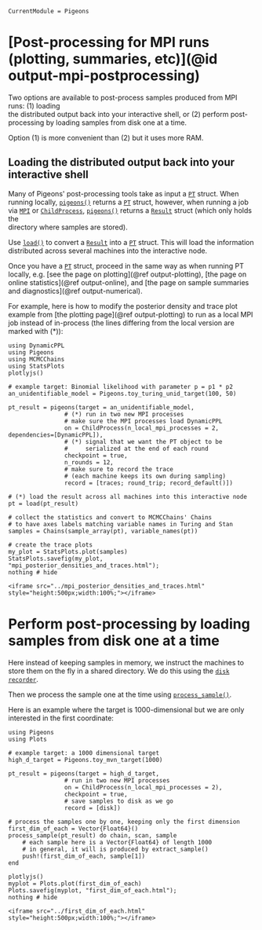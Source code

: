 ```@meta
CurrentModule = Pigeons
```


# [Post-processing for MPI runs (plotting, summaries, etc)](@id output-mpi-postprocessing) 

Two options are available to post-process samples produced from 
MPI runs: (1) loading  
the distributed output back into your interactive shell, or (2)
perform post-processing by loading samples from disk one at a time. 

Option (1) is more convenient than (2) but it uses more RAM.


## Loading the distributed output back into your interactive shell

Many of Pigeons' post-processing tools take as input a [`PT`](@ref) struct.
When running locally, [`pigeons()`](@ref) returns a [`PT`](@ref) struct, 
however, when running a job via [`MPI`](@ref) or [`ChildProcess`](@ref), 
[`pigeons()`](@ref) returns a [`Result`](@ref) struct (which only holds the  
directory where samples are stored). 

Use [`load()`](@ref) to convert a [`Result`](@ref) into a 
[`PT`](@ref) struct. 
This will load the information distributed across several machines 
into the interactive node.

Once you have a [`PT`](@ref) struct, proceed in the same way as 
when running PT locally, e.g. [see the page on plotting](@ref output-plotting), 
[the page on online statistics](@ref output-online), 
and [the page on sample summaries and diagnostics](@ref output-numerical).

For example, here is how to modify the posterior density and trace plot 
example from [the plotting page](@ref output-plotting) to run as a local MPI job 
instead of in-process (the lines differing from the local version are marked 
with (*)):

```@example traces
using DynamicPPL
using Pigeons
using MCMCChains
using StatsPlots
plotlyjs()

# example target: Binomial likelihood with parameter p = p1 * p2
an_unidentifiable_model = Pigeons.toy_turing_unid_target(100, 50)

pt_result = pigeons(target = an_unidentifiable_model, 
                # (*) run in two new MPI processes 
                # make sure the MPI processes load DynamicPPL
                on = ChildProcess(n_local_mpi_processes = 2, dependencies=[DynamicPPL]), 
                # (*) signal that we want the PT object to be 
                #     serialized at the end of each round
                checkpoint = true,
                n_rounds = 12,
                # make sure to record the trace 
                # (each machine keeps its own during sampling)
                record = [traces; round_trip; record_default()])

# (*) load the result across all machines into this interactive node
pt = load(pt_result)

# collect the statistics and convert to MCMCChains' Chains
# to have axes labels matching variable names in Turing and Stan
samples = Chains(sample_array(pt), variable_names(pt))

# create the trace plots
my_plot = StatsPlots.plot(samples)
StatsPlots.savefig(my_plot, "mpi_posterior_densities_and_traces.html"); 
nothing # hide
```

```@raw html
<iframe src="../mpi_posterior_densities_and_traces.html" style="height:500px;width:100%;"></iframe>
```

# Perform post-processing by loading samples from disk one at a time

Here instead of keeping samples in memory, we instruct the machines to 
store them on the fly in a shared directory. 
We do this using the [`disk`](@ref) [`recorder`](@ref). 

Then we process the sample one at the time using [`process_sample()`](@ref). 

Here is an example where the target is 1000-dimensional but we are only 
interested in the first coordinate:

```@example traces
using Pigeons
using Plots

# example target: a 1000 dimensional target
high_d_target = Pigeons.toy_mvn_target(1000)

pt_result = pigeons(target = high_d_target, 
                # run in two new MPI processes 
                on = ChildProcess(n_local_mpi_processes = 2), 
                checkpoint = true,
                # save samples to disk as we go
                record = [disk])

# process the samples one by one, keeping only the first dimension
first_dim_of_each = Vector{Float64}()
process_sample(pt_result) do chain, scan, sample
    # each sample here is a Vector{Float64} of length 1000 
    # in general, it will is produced by extract_sample()
    push!(first_dim_of_each, sample[1])
end

plotlyjs()
myplot = Plots.plot(first_dim_of_each)
Plots.savefig(myplot, "first_dim_of_each.html"); 
nothing # hide
```

```@raw html
<iframe src="../first_dim_of_each.html" style="height:500px;width:100%;"></iframe>
```
